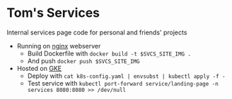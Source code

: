 # Tom's Services
Internal services page code for personal and friends' projects

* Running on [nginx](https://www.nginx.com/) webserver
    * Build Dockerfile with ```docker build -t $SVCS_SITE_IMG .```
    * And push ```docker push $SVCS_SITE_IMG```
* Hosted on [GKE](https://cloud.google.com/kubernetes-engine)
    * Deploy with ```cat k8s-config.yaml | envsubst | kubectl apply -f -```
    * Test service with ```kubectl port-forward service/landing-page -n services 8080:8080 >> /dev/null```
